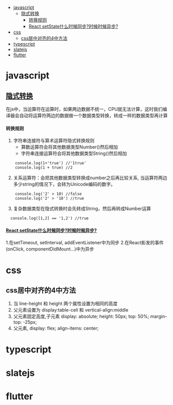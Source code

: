 <!-- START doctoc generated TOC please keep comment here to allow auto update -->
<!-- DON'T EDIT THIS SECTION, INSTEAD RE-RUN doctoc TO UPDATE -->
<!-- **Table of Contents**  *generated with [DocToc](https://github.com/thlorenz/doctoc)* -->

- [javascript](#javascript)
  - [隐式转换](#%E9%9A%90%E5%BC%8F%E8%BD%AC%E6%8D%A2)
      - [转换规则](#%E8%BD%AC%E6%8D%A2%E8%A7%84%E5%88%99)
      - [React setState什么时候同步?时候时候异步?](#react-setstate%E4%BB%80%E4%B9%88%E6%97%B6%E5%80%99%E5%90%8C%E6%AD%A5%E6%97%B6%E5%80%99%E6%97%B6%E5%80%99%E5%BC%82%E6%AD%A5)
- [css](#css)
  - [css居中对齐的4中方法](#css%E5%B1%85%E4%B8%AD%E5%AF%B9%E9%BD%90%E7%9A%844%E4%B8%AD%E6%96%B9%E6%B3%95)
- [typescript](#typescript)
- [slatejs](#slatejs)
- [flutter](#flutter)

<!-- END doctoc generated TOC please keep comment here to allow auto update -->

# javascript

## [隐式转换](https://blog.csdn.net/lyh1299259684/article/details/80565419)
在js中，当运算符在运算时，如果两边数据不统一，CPU就无法计算，这时我们编译器会自动将运算符两边的数据做一个数据类型转换，转成一样的数据类型再计算

#### 转换规则
1. 字符串连接符与算术运算符隐式转换规则
    - 算数运算符会将其他数据类型Number()然后相加
    - 字符串连接运算符会将其他数据类型String()然后相加
```
    console.log(1+'true') //'1true'  
    console.log(1 + true) //2 
```

2. 关系运算符：会把其他数据类型转换成number之后再比较关系, 当运算符两边多少string的情况下，会转为Unicode编码的数字。
```
    console.log('2' > 10) //false
    console.log('2' > '10') //true
```

3. 复杂数据类型在隐式转换时会先转成String，然后再转成Number运算

```
  console.log([1,2] == '1,2') //true
```

#### [React setState什么时候同步?时候时候异步?](https://github.com/Advanced-Frontend/Daily-Interview-Question/issues/17)
1.在setTimeout, setInterval, addEventListener中为同步
2.在React影发的事件(onClick, componentDidMount...)中为异步

# css

## css居中对齐的4中方法
1. 当 line-height 和 height 两个属性设置为相同的高度
2. 父元素设置为 display:table-cell 和 vertical-align:middle
3. 父元素固定高度,子元素 display: absolute; height: 50px; top: 50%; margin-top: -25px;
4. 父元素, display: flex; align-items: center;

# typescript

# slatejs

# flutter
